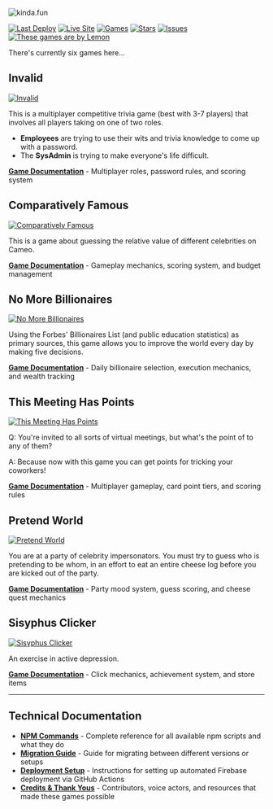 ![kinda.fun](https://kinda.fun/img/og-wide.png)

[![Last Deploy](https://img.shields.io/github/last-commit/AhoyLemon/kinda.fun/main?label=Last%20Deploy&style=for-the-badge&color=green)](https://github.com/AhoyLemon/kinda.fun/actions)
[![Live Site](https://img.shields.io/badge/Live%20Site-kinda.fun-blue?style=for-the-badge)](https://kinda.fun)
[![Games](https://img.shields.io/badge/Games-6-purple?style=for-the-badge&logo=gamepad2&logoColor=white)](https://kinda.fun)
[![Stars](https://img.shields.io/github/stars/AhoyLemon/kinda.fun?style=for-the-badge)](https://github.com/AhoyLemon/kinda.fun/stargazers)
[![Issues](https://img.shields.io/github/issues/AhoyLemon/kinda.fun?style=for-the-badge)](https://github.com/AhoyLemon/kinda.fun/issues)
[![These games are by Lemon](https://img.shields.io/badge/These%20games%20are%20by-Lemon-E5E828?style=for-the-badge&logo=person&logoColor=313131)](https://ahoylemon.xyz)

There's currently six games here...

## Invalid

[![Invalid](https://kinda.fun/img/og-invalid.png)](https://kinda.fun/invalid)

This is a multiplayer competitive trivia game (best with 3-7 players) that involves all players taking on one of two roles.

- **Employees** are trying to use their wits and trivia knowledge to come up with a password.
- The **SysAdmin** is trying to make everyone's life difficult.

**[Game Documentation](docs/invalid.md)** - Multiplayer roles, password rules, and scoring system

## Comparatively Famous

[![Comparatively Famous](https://kinda.fun/img/og-famous.png)](https://kinda.fun/cameo)

This is a game about guessing the relative value of different celebrities on Cameo.

**[Game Documentation](docs/cameo.md)** - Gameplay mechanics, scoring system, and budget management

## No More Billionaires

[![No More Billionaires](https://kinda.fun/img/og-guillotine.jpg)](https://kinda.fun/guillotine)

Using the Forbes' Billionaires List (and public education statistics) as primary sources, this game allows you to improve the world every day by making five decisions.

**[Game Documentation](docs/guillotine.md)** - Daily billionaire selection, execution mechanics, and wealth tracking

## This Meeting Has Points

[![This Meeting Has Points](https://kinda.fun/img/og-meeting.png)](https://kinda.fun/meeting)

Q: You're invited to all sorts of virtual meetings, but what's the point of to any of them?

A: Because now with this game you can get points for tricking your coworkers!

**[Game Documentation](docs/meeting.md)** - Multiplayer gameplay, card point tiers, and scoring rules

## Pretend World

[![Pretend World](https://kinda.fun/img/og-pretend.png)](https://kinda.fun/pretend)

You are at a party of celebrity impersonators. You must try to guess who is pretending to be whom, in an effort to eat an entire cheese log before you are kicked out of the party.

**[Game Documentation](docs/pretend.md)** - Party mood system, guess scoring, and cheese quest mechanics

## Sisyphus Clicker

[![Sisyphus Clicker](https://kinda.fun/img/og-sisyphus.png)](https://kinda.fun/sisyphus)

An exercise in active depression.

**[Game Documentation](docs/sisyphus.md)** - Click mechanics, achievement system, and store items

---

## Technical Documentation

- **[NPM Commands](docs/npm-commands.md)** - Complete reference for all available npm scripts and what they do
- **[Migration Guide](docs/migration-guide.md)** - Guide for migrating between different versions or setups
- **[Deployment Setup](docs/deployment-setup.md)** - Instructions for setting up automated Firebase deployment via GitHub Actions
- **[Credits & Thank Yous](docs/credits.md)** - Contributors, voice actors, and resources that made these games possible
